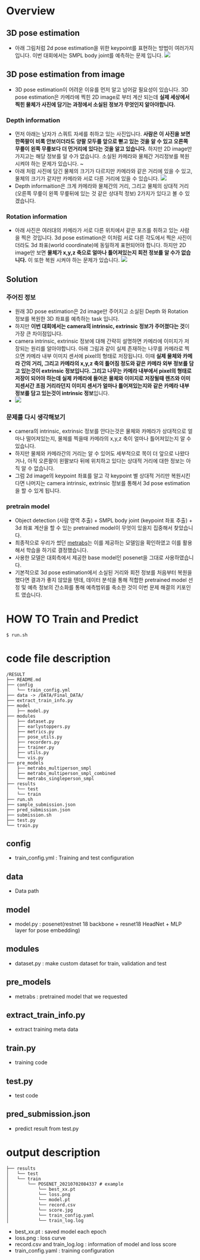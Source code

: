 # Overview

## 3D pose estimation
- 아래 그림처럼 2d pose estimation을 위한 keypoint를 표현하는 방법이 여러가지 입니다. 이번 대회에서는 SMPL body joint를 예측하는 문제 입니다.
![](https://github.com/hongsukchoi/Pose2Mesh_RELEASE/blob/master/asset/joint_sets.png)

## 3D pose estimation from image
- 3D pose estimation이 어려운 이유를 먼저 알고 넘어갈 필요성이 있습니다. 3D pose estimation은 카메라에 찍힌 2D image로 부터 계산 되는데 **실제 세상에서 찍힌 물체가 사진에 담기는 과정에서 소실된 정보가 무엇인지 알아야합니다.**

### Depth information
- 먼저 아래는 남자가 스쿼트 자세를 취하고 있는 사진입니다. **사람은 이 사진을 보면 한쪽팔이 비록 안보이더라도 양팔 모두를 앞으로 뻗고 있는 것을 알 수 있고 오른쪽 무릎이 왼쪽 무릎보다 더 먼거리에 있다는 것을 알고 있습니다.** 하지만 2D image만 가지고는 해당 정보를 알 수가 없습니다. 소실된 카메라와 물체간 거리정보를 복원 시켜야 하는 문제가 있습니다.
~[](https://health.chosun.com/site/data/img_dir/2021/05/20/2021052000854_0.jpg) 
- 아래 처럼 사진에 담긴 물체의 크기가 다르지만 카메라와 같은 거리에 있을 수 있고, 물체의 크기가 같지만 카메라와 서로 다른 거리에 있을 수 있습니다. 
![](https://images.deepai.org/converted-papers/1907.11346/x4.png)
- Depth informaition은 크게 카메라와 물체간의 거리, 그리고 물체의 상대적 거리 (오른쪽 무릎이 왼쪽 무릎뒤에 있는 것 같은 상대적 정보) 2가지가 있다고 볼 수 있겠습니다.

### Rotation information
- 아래 사진은 여러대의 카메라가 서로 다른 위치에서 같은 포즈를 취하고 있는 사람을 찍은 것입니다. 3d pose estimation은 이처럼 서로 다른 각도에서 찍은 사진이더라도 3d 좌표(world coordinate)에 동일하게 표현되어야 합니다. 하지만 2D image만 보면 **물체가 x,y,z 축으로 얼마나 틀어져있는지 회전 정보를 알 수가 없습니다.** 이 또한 복원 시켜야 하는 문제가 있습니다. 
![](https://i.ibb.co/g3wygTq/image14.png)

## Solution
### 주어진 정보
- 원래 3D pose estimation은 2d image만 주어지고 소실된 Depth 와 Rotation 정보를 복원한 3D 좌표를 예측하는 task 입니다. 
- 하지만 **이번 대회에서는 camera의 intrinsic, extrinsic 정보가 주어졌다는 것**이 가장 큰 차이점입니다.
- camera intrinsic, extrinsic 정보에 대해 간략히 설명하면 카메라에 이미지가 저장되는 원리를 알아야합니다. 아래 그림과 같이 실제 존재하는 나무를 카메라로 찍으면 카메라 내부 이미지 센서에 pixel의 형태로 저장됩니다. 이때 **실제 물체와 카메라 간의 거리, 그리고 카메라의 x,y,z 축의 틀어짐 정도와 같은 카메라 외부 정보를 담고 있는것이 extrinsic 정보입니다. 그리고 나무는 카메라 내부에서 pixel의 형태로 저장이 되어야 하는데 실제 카메라에 들어온 물체와 이미지로 저장될때 렌즈와 이미지센서간 초점 거리라던지 이미지 센서가 얼마나 틀어져있는지와 같은 카메라 내부정보를 담고 있는것이 intrinsic 정보**입니다. 
- ![](https://www.mathworks.com/help/vision/ug/calibration_cameramodel_coords.png)

### 문제를 다시 생각해보기
- camera의 intrinsic, extrinsic 정보를 안다는것은 물체와 카메라가 상대적으로 얼마나 떨어져있는지, 물체를 찍을때 카메라의 x,y,z 축이 얼마나 틀어져있는지 알 수 있습니다.
- 하지만 물체와 카메라간의 거리는 알 수 있어도 세부적으로 목이 더 앞으로 나왔다거나, 아직 오른팔이 왼팔보다 뒤에 위치하고 있다는 상대적 거리에 대한 정보는 아직 알 수 없습니다.   
- 그럼 2d image의 keypoint 좌표를 알고 각 keypoint 별 상대적 거리만 복원시킨다면 나머지는 camera intrinsic, extrinsic 정보를 통해서 3d pose estimation을 할 수 있게 됩니다.

### pretrain model
- Object detection (사람 영역 추출) + SMPL body joint (keypoint 좌표 추출) + 3d 좌표 계산을 할 수 있는 pretrained model이 무엇이 있을지 집중해서 찾았습니다.
- 최종적으로 우리가 썼던 [metrabs](https://github.com/isarandi/metrabs)는 이를 제공하는 모델임을 확인하였고 이를 활용해서 학습을 하기로 결정했습니다.
- 사용한 모델은 대회측에서 제공한 base model인 posenet을 그대로 사용하였습니다. 
- 기본적으로 3d pose estimation에서 소실된 거리와 회전 정보를 처음부터 복원을 했다면 결과가 좋지 않았을 텐데, 데이터 분석을 통해 적합한 pretrained model 선정 및 예측 정보의 간소화를 통해 예측범위를 축소한 것이 이번 문제 해결의 키포인트 였습니다.
   
# HOW TO Train and Predict

```
$ run.sh
```

# code file description

```
/RESULT
├── README.md
├── config
│   └── train_config.yml
├── data -> /DATA/Final_DATA/
├── extract_train_info.py 
├── model
│   ├── model.py 
├── modules
│   ├── dataset.py
│   ├── earlystoppers.py
│   ├── metrics.py
│   ├── pose_utils.py
│   ├── recorders.py
│   ├── trainer.py
│   ├── utils.py
│   └── vis.py
├── pre_models
│   ├── metrabs_multiperson_smpl
│   ├── metrabs_multiperson_smpl_combined
│   └── metrabs_singleperson_smpl
├── results
│   └── test
│   └── train
├── run.sh
├── sample_submission.json
├── pred_submission.json
├── submission.sh
├── test.py
└── train.py
```

## config
  - train_config.yml : Training and test configuration 
## data
  - Data path 
## model
  - model.py : posenet(restnet 18 backbone + resnet18 HeadNet + MLP layer for pose embedding)
## modules
  - dataset.py : make custom dataset for train, validation and test
## pre_models
  - metrabs : pretrained model that we requested 
## extract_train_info.py
  - extract training meta data
## train.py
  - training code
## test.py
  - test code
## pred_submission.json
  - predict result from test.py

# output description

```
├── results
│   └── test
│   └── train
│       └── POSENET_20210702084337 # example
│           └── best_xx.pt
│           └── loss.png
│           └── model.pt
│           └── record.csv
│           └── score.jpg
│           └── train_config.yaml
│           └── train_log.log

```
- best_xx.pt : saved model each epoch
- loss.png : loss curve
- record.csv and train_log.log : information of model and loss score
- train_config.yaml : training configuration   


